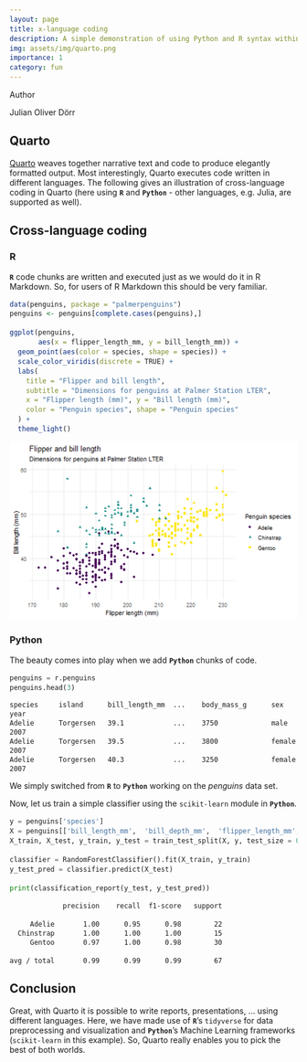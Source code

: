 ```yaml
---
layout: page
title: x-language coding
description: A simple demonstration of using Python and R syntax within the same script using Quarto.
img: assets/img/quarto.png
importance: 1
category: fun
---
```



<html xmlns="http://www.w3.org/1999/xhtml" lang="en" xml:lang="en"><head>

<meta charset="utf-8">
<meta name="generator" content="quarto-1.1.149">

<meta name="viewport" content="width=device-width, initial-scale=1.0, user-scalable=yes">

<meta name="author" content="Julian Oliver Dörr">

<title>Hello, Quarto</title>
<style>
code{white-space: pre-wrap;}
span.smallcaps{font-variant: small-caps;}
div.columns{display: flex; gap: min(4vw, 1.5em);}
div.column{flex: auto; overflow-x: auto;}
div.hanging-indent{margin-left: 1.5em; text-indent: -1.5em;}
ul.task-list{list-style: none;}
ul.task-list li input[type="checkbox"] {
  width: 0.8em;
  margin: 0 0.8em 0.2em -1.6em;
  vertical-align: middle;
}
pre > code.sourceCode { white-space: pre; position: relative; }
pre > code.sourceCode > span { display: inline-block; line-height: 1.25; }
pre > code.sourceCode > span:empty { height: 1.2em; }
.sourceCode { overflow: visible; }
code.sourceCode > span { color: inherit; text-decoration: inherit; }
div.sourceCode { margin: 1em 0; }
pre.sourceCode { margin: 0; }
@media screen {
div.sourceCode { overflow: auto; }
}
@media print {
pre > code.sourceCode { white-space: pre-wrap; }
pre > code.sourceCode > span { text-indent: -5em; padding-left: 5em; }
}
pre.numberSource code
  { counter-reset: source-line 0; }
pre.numberSource code > span
  { position: relative; left: -4em; counter-increment: source-line; }
pre.numberSource code > span > a:first-child::before
  { content: counter(source-line);
    position: relative; left: -1em; text-align: right; vertical-align: baseline;
    border: none; display: inline-block;
    -webkit-touch-callout: none; -webkit-user-select: none;
    -khtml-user-select: none; -moz-user-select: none;
    -ms-user-select: none; user-select: none;
    padding: 0 4px; width: 4em;
    color: #aaaaaa;
  }
pre.numberSource { margin-left: 3em; border-left: 1px solid #aaaaaa;  padding-left: 4px; }
div.sourceCode
  {   }
@media screen {
pre > code.sourceCode > span > a:first-child::before { text-decoration: underline; }
}
code span.al { color: #ff0000; font-weight: bold; } /* Alert */
code span.an { color: #60a0b0; font-weight: bold; font-style: italic; } /* Annotation */
code span.at { color: #7d9029; } /* Attribute */
code span.bn { color: #40a070; } /* BaseN */
code span.bu { color: #008000; } /* BuiltIn */
code span.cf { color: #007020; font-weight: bold; } /* ControlFlow */
code span.ch { color: #4070a0; } /* Char */
code span.cn { color: #880000; } /* Constant */
code span.co { color: #60a0b0; font-style: italic; } /* Comment */
code span.cv { color: #60a0b0; font-weight: bold; font-style: italic; } /* CommentVar */
code span.do { color: #ba2121; font-style: italic; } /* Documentation */
code span.dt { color: #902000; } /* DataType */
code span.dv { color: #40a070; } /* DecVal */
code span.er { color: #ff0000; font-weight: bold; } /* Error */
code span.ex { } /* Extension */
code span.fl { color: #40a070; } /* Float */
code span.fu { color: #06287e; } /* Function */
code span.im { color: #008000; font-weight: bold; } /* Import */
code span.in { color: #60a0b0; font-weight: bold; font-style: italic; } /* Information */
code span.kw { color: #007020; font-weight: bold; } /* Keyword */
code span.op { color: #666666; } /* Operator */
code span.ot { color: #007020; } /* Other */
code span.pp { color: #bc7a00; } /* Preprocessor */
code span.sc { color: #4070a0; } /* SpecialChar */
code span.ss { color: #bb6688; } /* SpecialString */
code span.st { color: #4070a0; } /* String */
code span.va { color: #19177c; } /* Variable */
code span.vs { color: #4070a0; } /* VerbatimString */
code span.wa { color: #60a0b0; font-weight: bold; font-style: italic; } /* Warning */
</style>





</head>

<body class="fullcontent">

<div id="quarto-content" class="page-columns page-rows-contents page-layout-article">

<main class="content" id="quarto-document-content">





<div class="quarto-title-meta">
    <div class="quarto-title-meta-heading">Author</div>
    <div class="quarto-title-meta-contents">
             <p>Julian Oliver Dörr </p>
        
  </div>
    
    
  </div>
  



<section id="quarto" class="level2">
<h2 class="anchored" data-anchor-id="quarto">Quarto</h2>
<p><a href="https://quarto.org/">Quarto</a> weaves together narrative text and code to produce elegantly formatted output. Most interestingly, Quarto executes code written in different languages. The following gives an illustration of cross-language coding in Quarto (here using <strong><code>R</code></strong> and <strong><code>Python</code></strong> - other languages, e.g. Julia, are supported as well).</p>
</section>
<section id="cross-language-coding" class="level2">
<h2 class="anchored" data-anchor-id="cross-language-coding">Cross-language coding</h2>
<section id="r" class="level3">
<h3 class="anchored" data-anchor-id="r">R</h3>
<p><strong><code>R</code></strong> code chunks are written and executed just as we would do it in R Markdown. So, for users of R Markdown this should be very familiar.</p>
<div class="cell">
<div class="sourceCode cell-code" id="cb1"><pre class="sourceCode r code-with-copy"><code class="sourceCode r"><span id="cb1-1"><a href="#cb1-1" aria-hidden="true" tabindex="-1"></a><span class="fu">data</span>(penguins, <span class="at">package =</span> <span class="st">"palmerpenguins"</span>)</span>
<span id="cb1-2"><a href="#cb1-2" aria-hidden="true" tabindex="-1"></a>penguins <span class="ot">&lt;-</span> penguins[<span class="fu">complete.cases</span>(penguins),]</span>
<span id="cb1-3"><a href="#cb1-3" aria-hidden="true" tabindex="-1"></a></span>
<span id="cb1-4"><a href="#cb1-4" aria-hidden="true" tabindex="-1"></a><span class="fu">ggplot</span>(penguins, </span>
<span id="cb1-5"><a href="#cb1-5" aria-hidden="true" tabindex="-1"></a>       <span class="fu">aes</span>(<span class="at">x =</span> flipper_length_mm, <span class="at">y =</span> bill_length_mm)) <span class="sc">+</span></span>
<span id="cb1-6"><a href="#cb1-6" aria-hidden="true" tabindex="-1"></a>  <span class="fu">geom_point</span>(<span class="fu">aes</span>(<span class="at">color =</span> species, <span class="at">shape =</span> species)) <span class="sc">+</span></span>
<span id="cb1-7"><a href="#cb1-7" aria-hidden="true" tabindex="-1"></a>  <span class="fu">scale_color_viridis</span>(<span class="at">discrete =</span> <span class="fu"></span>TRUE) <span class="sc">+</span></span>
<span id="cb1-8"><a href="#cb1-8" aria-hidden="true" tabindex="-1"></a>  <span class="fu">labs</span>(</span>
<span id="cb1-9"><a href="#cb1-9" aria-hidden="true" tabindex="-1"></a>    <span class="at">title =</span> <span class="st">"Flipper and bill length"</span>,</span>
<span id="cb1-10"><a href="#cb1-10" aria-hidden="true" tabindex="-1"></a>    <span class="at">subtitle =</span> <span class="st">"Dimensions for penguins at Palmer Station LTER"</span>,</span>
<span id="cb1-11"><a href="#cb1-11" aria-hidden="true" tabindex="-1"></a>    <span class="at">x =</span> <span class="st">"Flipper length (mm)"</span>, <span class="at">y =</span> <span class="st">"Bill length (mm)"</span>,</span>
<span id="cb1-12"><a href="#cb1-12" aria-hidden="true" tabindex="-1"></a>    <span class="at">color =</span> <span class="st">"Penguin species"</span>, <span class="at">shape =</span> <span class="st">"Penguin species"</span></span>
<span id="cb1-13"><a href="#cb1-13" aria-hidden="true" tabindex="-1"></a>  ) <span class="sc">+</span></span>
<span id="cb1-14"><a href="#cb1-14" aria-hidden="true" tabindex="-1"></a>  <span class="fu">theme_light</span>()</span></code></pre></div>
<div class="cell-output-display">
<p><img src="/assets/img/quarto_img1.png" class="img-fluid" width="672"></p>
</div>
</div>
</section>
<section id="python" class="level3">
<h3 class="anchored" data-anchor-id="python">Python</h3>
<p>The beauty comes into play when we add <strong><code>Python</code></strong> chunks of code.</p>
<div class="cell">
<div class="sourceCode cell-code" id="cb2"><pre class="sourceCode python code-with-copy"><code class="sourceCode python"><span id="cb2-1"><a href="#cb2-1" aria-hidden="true" tabindex="-1"></a>penguins <span class="op">=</span> r.penguins</span>
<span id="cb2-2"><a href="#cb2-2" aria-hidden="true" tabindex="-1"></a>penguins.head(<span class="dv">3</span>)</span></code></pre></div>
<div class="cell-output cell-output-stdout">
<pre><code>species     island      bill_length_mm  ...    body_mass_g      sex     year
Adelie      Torgersen   39.1            ...    3750             male    2007  
Adelie      Torgersen   39.5            ...    3800             female  2007  
Adelie      Torgersen   40.3            ...    3250             female  2007</code></pre>
</div>
</div>
<p>We simply switched from <strong><code>R</code></strong> to <strong><code>Python</code></strong> working on the <em>penguins</em> data set.</p>
<p>Now, let us train a simple classifier using the <code>scikit-learn</code> module in <strong><code>Python</code></strong>.</p>
<div class="cell">
<div class="sourceCode cell-code" id="cb4"><pre class="sourceCode python code-with-copy"><code class="sourceCode python"><span id="cb4-1"><a href="#cb4-1" aria-hidden="true" tabindex="-1"></a>y <span class="op">=</span> penguins[<span class="st">'species'</span>]</span>
<span id="cb4-2"><a href="#cb4-2" aria-hidden="true" tabindex="-1"></a>X <span class="op">=</span> penguins[[<span class="st">'bill_length_mm'</span>,  <span class="st">'bill_depth_mm'</span>,  <span class="st">'flipper_length_mm'</span>, <span class="st">'body_mass_g'</span>]]</span>
<span id="cb4-3"><a href="#cb4-3" aria-hidden="true" tabindex="-1"></a>X_train, X_test, y_train, y_test <span class="op">=</span> train_test_split(X, y, test_size <span class="op">=</span> <span class="fl">0.2</span>, random_state <span class="op">=</span> <span class="dv">333</span>)</span>
<span id="cb4-4"><a href="#cb4-4" aria-hidden="true" tabindex="-1"></a></span>
<span id="cb4-5"><a href="#cb4-5" aria-hidden="true" tabindex="-1"></a>classifier <span class="op">=</span> RandomForestClassifier().fit(X_train, y_train)</span>
<span id="cb4-6"><a href="#cb4-6" aria-hidden="true" tabindex="-1"></a>y_test_pred <span class="op">=</span> classifier.predict(X_test)</span>
<span id="cb4-7"><a href="#cb4-7" aria-hidden="true" tabindex="-1"></a></span>
<span id="cb4-8"><a href="#cb4-8" aria-hidden="true" tabindex="-1"></a><span class="bu">print</span>(classification_report(y_test, y_test_pred))</span></code></pre></div>
<div class="cell-output cell-output-stdout">



<pre><code>             precision    recall  f1-score   support

     Adelie       1.00      0.95      0.98        22
  Chinstrap       1.00      1.00      1.00        15
     Gentoo       0.97      1.00      0.98        30

avg / total       0.99      0.99      0.99        67</code></pre>
</div>
</div>
</section>
</section>
<section id="conclusion" class="level2">
<h2 class="anchored" data-anchor-id="conclusion">Conclusion</h2>
<p>Great, with Quarto it is possible to write reports, presentations, … using different languages. Here, we have made use of <strong><code>R</code></strong>’s <code>tidyverse</code> for data preprocessing and visualization and <strong><code>Python</code></strong>’s Machine Learning frameworks (<code>scikit-learn</code> in this example). So, Quarto really enables you to pick the best of both worlds.</p>
</section>



</main>
<!-- /main column -->
<script id="quarto-html-after-body" type="application/javascript">
window.document.addEventListener("DOMContentLoaded", function (event) {
  const toggleBodyColorMode = (bsSheetEl) => {
    const mode = bsSheetEl.getAttribute("data-mode");
    const bodyEl = window.document.querySelector("body");
    if (mode === "dark") {
      bodyEl.classList.add("quarto-dark");
      bodyEl.classList.remove("quarto-light");
    } else {
      bodyEl.classList.add("quarto-light");
      bodyEl.classList.remove("quarto-dark");
    }
  }
  const toggleBodyColorPrimary = () => {
    const bsSheetEl = window.document.querySelector("link#quarto-bootstrap");
    if (bsSheetEl) {
      toggleBodyColorMode(bsSheetEl);
    }
  }
  toggleBodyColorPrimary();  
  const icon = "";
  const anchorJS = new window.AnchorJS();
  anchorJS.options = {
    placement: 'right',
    icon: icon
  };
  anchorJS.add('.anchored');
  const clipboard = new window.ClipboardJS('.code-copy-button', {
    target: function(trigger) {
      return trigger.previousElementSibling;
    }
  });
  clipboard.on('success', function(e) {
    // button target
    const button = e.trigger;
    // don't keep focus
    button.blur();
    // flash "checked"
    button.classList.add('code-copy-button-checked');
    var currentTitle = button.getAttribute("title");
    button.setAttribute("title", "Copied!");
    setTimeout(function() {
      button.setAttribute("title", currentTitle);
      button.classList.remove('code-copy-button-checked');
    }, 1000);
    // clear code selection
    e.clearSelection();
  });
  function tippyHover(el, contentFn) {
    const config = {
      allowHTML: true,
      content: contentFn,
      maxWidth: 500,
      delay: 100,
      arrow: false,
      appendTo: function(el) {
          return el.parentElement;
      },
      interactive: true,
      interactiveBorder: 10,
      theme: 'quarto',
      placement: 'bottom-start'
    };
    window.tippy(el, config); 
  }
  const noterefs = window.document.querySelectorAll('a[role="doc-noteref"]');
  for (var i=0; i<noterefs.length; i++) {
    const ref = noterefs[i];
    tippyHover(ref, function() {
      // use id or data attribute instead here
      let href = ref.getAttribute('data-footnote-href') || ref.getAttribute('href');
      try { href = new URL(href).hash; } catch {}
      const id = href.replace(/^#\/?/, "");
      const note = window.document.getElementById(id);
      return note.innerHTML;
    });
  }
  var bibliorefs = window.document.querySelectorAll('a[role="doc-biblioref"]');
  for (var i=0; i<bibliorefs.length; i++) {
    const ref = bibliorefs[i];
    const cites = ref.parentNode.getAttribute('data-cites').split(' ');
    tippyHover(ref, function() {
      var popup = window.document.createElement('div');
      cites.forEach(function(cite) {
        var citeDiv = window.document.createElement('div');
        citeDiv.classList.add('hanging-indent');
        citeDiv.classList.add('csl-entry');
        var biblioDiv = window.document.getElementById('ref-' + cite);
        if (biblioDiv) {
          citeDiv.innerHTML = biblioDiv.innerHTML;
        }
        popup.appendChild(citeDiv);
      });
      return popup.innerHTML;
    });
  }
});
</script>
</div> <!-- /content -->



</body></html>
